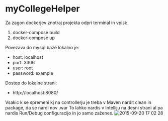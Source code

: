 # myCollegeHelper

Za zagon dockerjev znotraj projekta odpri terminal in vpisi:
  1. docker-compose build
  2. docker-compose up
 
Povezava do mysql baze lokalno je:
  * host: localhost
  * port: 3306
  * user: root
  * password: example

Dostop do lokalne strani:
  * http://localhost:8080/
  
Vsakic k se spremeni kj na controllerju je treba v Maven nardit clean in package, da se nardi nov .war
To lahko nardis v Intelliju na desni strani al pa nardis Run/Debug configuracijo in jo samo zaženes.
![2015-09-20 17 02 28](https://i.imgur.com/qIwe4VN.pngA)
